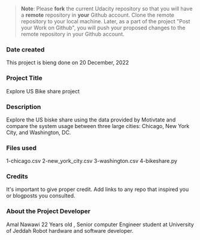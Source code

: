 >**Note**: Please **fork** the current Udacity repository so that you will have a **remote** repository in **your** Github account. Clone the remote repository to your local machine. Later, as a part of the project "Post your Work on Github", you will push your proposed changes to the remote repository in your Github account.

### Date created
This project is bieng done on 20 December, 2022

### Project Title
Explore US Bike share project

### Description
Explore the US biske share using the data provided by Motivtate and compare the system usage between three large cities: Chicago, New York City, and Washington, DC.


### Files used
1-chicago.csv
2-new_york_city.csv
3-washington.csv
4-bikeshare.py

### Credits
It's important to give proper credit. Add links to any repo that inspired you or blogposts you consulted.

### About the Project Developer
Amal Nawawi 22 Years old , Senior computer Engineer student at University of Jeddah Robot hardware and software developer.

